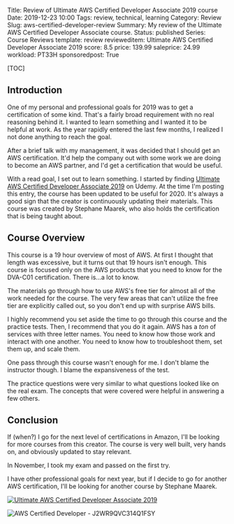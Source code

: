 Title: Review of Ultimate AWS Certified Developer Associate 2019 course
Date: 2019-12-23 10:00
Tags: review, technical, learning
Category: Review
Slug: aws-certified-developer-review
Summary: My review of the Ultimate AWS Certified Developer Associate course.
Status: published
Series: Course Reviews
template: review
revieweditem: Ultimate AWS Certified Developer Associate 2019
score: 8.5
price: 139.99
saleprice: 24.99
workload: PT33H
sponsoredpost: True

[TOC]

## Introduction

One of my personal and professional goals for 2019 was to get a certification of some kind. That's a
fairly broad requirement with no real reasoning behind it. I wanted to learn something and I wanted it
to be helpful at work. As the year rapidly entered the last few months, I realized I not done anything
to reach the goal.

After a brief talk with my management, it was decided that I should get an AWS certification. It'd help
the company out with some work we are doing to become an AWS partner, and I'd get a certification that would
be useful.

With a read goal, I set out to learn something. I started by finding [Ultimate AWS Certified Developer Associate 2019][1]
on Udemy. At the time I'm posting this entry, the course has been updated to be useful for 2020. It's always a good sign
that the creator is continuously updating their materials. This course was created by Stephane Maarek, who also
holds the certification that is being taught about.

## Course Overview

This course is a 19 hour overview of most of AWS. At first I thought that length was excessive, but it turns out
that 19 hours isn't enough. This course is focused only on the AWS products that you need to know for the DVA-C01
certification. There is...a lot to know.

The materials go through how to use AWS's free tier for almost all of the work needed for the course. The very few
areas that can't utilize the free tier are explicitly called out, so you don't end up with surprise AWS bills.

I highly recommend you set aside the time to go through this course and the practice tests. Then, I recommend
that you do it again. AWS has a *ton* of services with three letter names. You need to know how those work
and interact with one another. You need to know how to troubleshoot them, set them up, and scale them.

One pass through this course wasn't enough for me. I don't blame the instructor though. I blame the expansiveness of
the test.

The practice questions were very similar to what questions looked like on the real exam. The concepts that were
covered were helpful in answering a few others.

## Conclusion

If (when?) I go for the next level of certifications in Amazon, I'll be looking for more courses from this creator.
The course is very well built, very hands on, and obviously updated to stay relevant.

In November, I took my exam and passed on the first try.

I have other professional goals for next year, but if I decide to go for another AWS certification, I'll
be looking for another course by Stephane Maarek.

[![Ultimate AWS Certified Developer Associate 2019][certificate]][courselink]

![AWS Certified Developer - J2WR9QVC314Q1FSY][awscertificate]


 [1]: https://click.linksynergy.com/link?id=upT2m3Gzivc&offerid=1597309.391972736245127085224372&type=2&murl=https%3a%2f%2fwww.udemy.com%2fcourse%2faws-certified-developer-associate-dva-c01%2f
 [certificate]: {attach}images/udemy-aws-developer-certification.jpg
 [courselink]: https://ude.my/UC-CAXZ5N6F
 [awscertificate]: {attach}images/aws_certified_developer.png